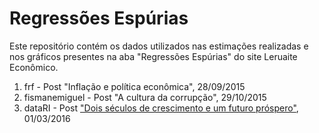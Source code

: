 # Regressões Espúrias
Este repositório contém os dados utilizados nas estimações realizadas e nos gráficos presentes na aba "Regressões Espúrias" do site Leruaite Econômico. 

 1. frf - Post "Inflação e política econômica", 28/09/2015 
 2. fismanemiguel - Post "A cultura da corrupção", 29/10/2015 
 3. dataRI - Post ["Dois séculos de crescimento e um futuro próspero"](./http://www.leruaite.com/regressotildees-espuacuterias/dois-seculos-de-crescimento-e-um-futuro-prospero), 01/03/2016 
